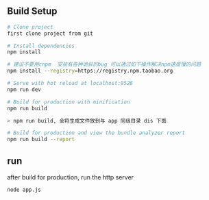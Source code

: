 ## Build Setup

```bash
# Clone project
first clone project from git

# Install dependencies
npm install

# 建议不要用cnpm  安装有各种诡异的bug 可以通过如下操作解决npm速度慢的问题
npm install --registry=https://registry.npm.taobao.org

# Serve with hot reload at localhost:9528
npm run dev

# Build for production with minification
npm run build

> npm run build, 会将生成文件放到与 app 同级目录 dis 下面

# Build for production and view the bundle analyzer report
npm run build --report
```

## run

after build for production, run the http server

```
node app.js
```

